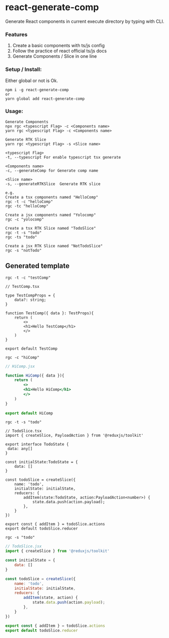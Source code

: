 # react-generate-comp

Generate React components in current execute directory by typing with CLI.

### Features
1. Create a basic components with ts/js config  
2. Follow the practice of react official ts/js docs
3. Generate Components / Slice in one line

### Setup / Install:
Either global or not is Ok.
```
npm i -g react-generate-comp
or
yarn global add react-generate-comp
```

### Usage:

```
Generate Components
npx rgc <typescript Flag> -c <Components name>  
yarn rgc <typescript Flag> -c <Components name> 

Generate RTK Slice
yarn rgc <typescript Flag> -s <Slice name> 

<typescript Flag>  
-t, --typescript For enable typescript tsx generate 

<Components name>  
-c, --generateComp for Generate comp name

<Slice name>  
-s, --generateRTKSlice  Generate RTK slice

e.g.
Create a tsx components named "HelloComp"
rgc -t -c "helloComp"
rgc -tc "helloComp"

Create a jsx components named "Yolocomp"
rgc -c "yolocomp"

Create a tsx RTK Slice named "TodoSlice"
rgc -t -s "todo"
rgc -ts "todo"

Create a jsx RTK Slice named "NotTodoSlice"
rgc -s "notTodo"
```

## Generated template
```rgc -t -c "testComp"```
```tsx
// TestComp.tsx

type TestCompProps = {
    data?: string;
}
    
function TestComp({ data }: TestProps){
    return (
        <>
        <h1>Hello TestComp</h1>
        </>
    )
}
    
export default TestComp
```

```rgc -c "hiComp"```
```jsx
// HiComp.jsx

function HiComp({ data }){
    return (
        <>
        <h1>Hello HiComp</h1>
        </>
    )
}
    
export default HiComp
```

```rgc -t -s "todo"```
```tsx
// TodoSlice.tsx
import { createSlice, PayloadAction } from '@reduxjs/toolkit'

export interface TodoState { 
 data: any[] 
}

const initialState:TodoState = {
    data: []
}

const todoSlice = createSlice({
    name: 'todo',
    initialState: initialState,
    reducers: {
        addItem(state:TodoState, action:PayloadAction<number>) {
            state.data.push(action.payload);
        },
    }
})

export const { addItem } = todoSlice.actions
export default todoSlice.reducer
```

```rgc -s "todo"```
```jsx
// TodoSlice.jsx
import { createSlice } from '@reduxjs/toolkit'

const initialState = {
    data: []
}

const todoSlice = createSlice({
    name: 'todo',
    initialState: initialState,
    reducers: {
        addItem(state, action) {
            state.data.push(action.payload);
        },
    }
})

export const { addItem } = todoSlice.actions
export default todoSlice.reducer
```